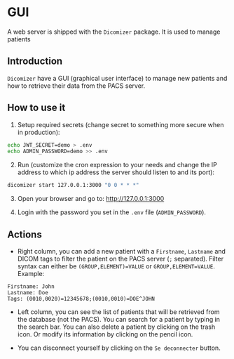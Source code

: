 # GUI

A web server is shipped with the `Dicomizer` package. It is used to manage patients

## Introduction

`Dicomizer` have a GUI (graphical user interface) to manage new patients and how to retrieve their data from the PACS server.

## How to use it

1. Setup required secrets (change secret to something more secure when in production):

```bash
echo JWT_SECRET=demo > .env
echo ADMIN_PASSWORD=demo >> .env
```

2. Run (customize the cron expression to your needs and change the IP address to which ip address the server should listen to and its port):

```bash
dicomizer start 127.0.0.1:3000 "0 0 * * *"
```

3. Open your browser and go to: <http://127.0.0.1:3000>

4. Login with the password you set in the `.env` file (`ADMIN_PASSWORD`).

## Actions

- Right column, you can add a new patient with a `Firstname`, `Lastname` and DICOM tags to filter the patient on the PACS server (`;` separated). Filter syntax can either be `(GROUP,ELEMENT)=VALUE` or `GROUP,ELEMENT=VALUE`. Example:

```
Firstname: John
Lastname: Doe
Tags: (0010,0020)=12345678;(0010,0010)=DOE^JOHN
```
- Left column, you can see the list of patients that will be retrieved from the database (not the PACS). You can search for a patient by typing in the search bar. You can also delete a patient by clicking on the trash icon. Or modify its information by clicking on the pencil icon.

- You can disconnect yourself by clicking on the `Se deconnecter` button.